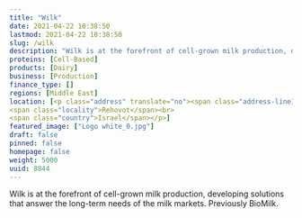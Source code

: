 ```yaml
---
title: "Wilk"
date: 2021-04-22 10:38:50
lastmod: 2021-04-22 10:38:50
slug: /wilk
description: "Wilk is at the forefront of cell-grown milk production, developing solutions that answer the long-term needs of the milk markets. Previously BioMilk."
proteins: [Cell-Based]
products: [Dairy]
business: [Production]
finance_type: []
regions: [Middle East]
location: [<p class="address" translate="no"><span class="address-line1">Bnei Moshe Street</span><br>
<span class="locality">Rehovot</span><br>
<span class="country">Israel</span></p>]
featured_image: ["Logo white_0.jpg"]
draft: false
pinned: false
homepage: false
weight: 5000
uuid: 8844
---
```

<p>Wilk is at the forefront of cell-grown milk production, developing solutions that answer the long-term needs of the milk markets. Previously BioMilk.</p>
